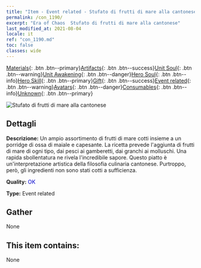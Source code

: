 ```yaml
---
title: "Item - Event related - Stufato di frutti di mare alla cantonese"
permalink: /con_1190/
excerpt: "Era of Chaos  Stufato di frutti di mare alla cantonese"
last_modified_at: 2021-08-04
locale: it
ref: "con_1190.md"
toc: false
classes: wide
---
```

 [Materials](/ItemsIT/){: .btn .btn--primary}[Artifacts](/ItemsIT/Artifacts/){: .btn .btn--success}[Unit Soul](/ItemsIT/UnitSoul/){: .btn .btn--warning}[Unit Awakening](/ItemsIT/UnitAwakening/){: .btn .btn--danger}[Hero Soul](/ItemsIT/HeroSoul/){: .btn .btn--info}[Hero Skill](/ItemsIT/HeroSkill/){: .btn .btn--primary}[Gift](/ItemsIT/Gift/){: .btn .btn--success}[Event related](/ItemsIT/Events/){: .btn .btn--warning}[Avatars](/ItemsIT/Avatars/){: .btn .btn--danger}[Consumables](/ItemsIT/Consumables/){: .btn .btn--info}[Unknown](/ItemsIT/Unknown/){: .btn .btn--primary}

 ![Stufato di frutti di mare alla cantonese](/images/t/i_81512331.png)

## Dettagli
 **Descrizione:** Un ampio assortimento di frutti di mare cotti insieme a un porridge di ossa di maiale e capesante. La ricetta prevede l'aggiunta di frutti di mare di ogni tipo, dai pesci ai gamberetti, dai granchi ai molluschi. Una rapida sbollentatura ne rivela l'incredibile sapore. Questo piatto è un'interpretazione artistica della filosofia culinaria cantonese. Purtroppo, però, gli ingredienti non sono stati cotti a sufficienza.

 **Quality:** <span style="color: #0000CD">OK</span>

 **Type:** Event related

## Gather

  None

## This item contains:

  None

